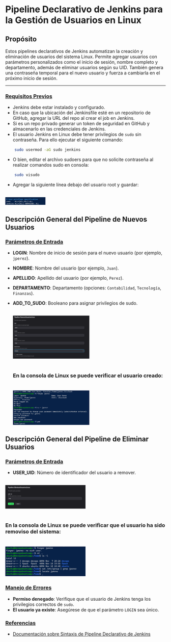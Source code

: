 # **Pipeline Declarativo de Jenkins para la Gestión de Usuarios en Linux**

## **Propósito**

Estos pipelines declarativos de Jenkins automatizan la creación y eliminación de usuarios del sistema Linux. Permite agregar usuarios con parámetros personalizados como el inicio de sesión, nombre completo y departamento, además de eliminar usuarios según su UID. También genera una contraseña temporal para el nuevo usuario y fuerza a cambiarla en el próximo inicio de sesión.

***

### **<u>Requisitos Previos</u>**

- Jenkins debe estar instalado y configurado.
- En caso que la ubicación del Jenkinsfile esté en un repositorio de GitHub, agregar la URL del repo al crear el job en Jenkins. 
- Si es un repo privado generar un token de seguridad en GitHub y almacenarlo en las credenciales de Jenkins.
- El usuario Jenkins en Linux debe tener privilegios de `sudo` sin contraseña. Para ello ejecutar el siguiente comando:
```bash
    sudo usermod -aG sudo jenkins
```
- O bien, editar el archivo sudoers para que no solicite contraseña al realizar comandos sudo en consola:
```bash
    sudo visudo
```
- Agregar la siguiente línea debajo del usuario root y guardar: <br><br>

<img src="img\sudo-visudo-edit.png" alt="sudo-visudo-edit-cli" width="25%"/>

## **Descripción General del Pipeline de Nuevos Usuarios**

### **<u>Parámetros de Entrada</u>**

- **LOGIN**: Nombre de inicio de sesión para el nuevo usuario (por ejemplo, `jperez`).
- **NOMBRE**: Nombre del usuario (por ejemplo, `Juan`).
- **APELLIDO**: Apellido del usuario (por ejemplo, `Perez`).
- **DEPARTAMENTO**: Departamento (opciones: `Contabilidad`, `Tecnología`, `Finanzas`).
- **ADD_TO_SUDO**: Booleano para asignar privilegios de sudo. <br><br>

  <img src="img\build-with-params-1.png" alt="jenkins-snapshot-1" width="50%"/> <br><br>

  ### En la consola de Linux se puede verificar el usuario creado: <br><br>

  <img src="img\new-user-cli-login.png" alt="cli-login" width="50%"/>

## **Descripción General del Pipeline de Eliminar Usuarios**

### **<u>Parámetros de Entrada</u>**

- **USER_UID**: Número de identificador del usuario a remover. <br><br>

<img src="img\build-with-params-2.png" alt="jenkins-snapshot-2" width="50%"/> <br><br>

 ### En la consola de Linux se puede verificar que el usuario ha sido removiso del sistema: <br><br>

  <img src="img\deleted-user-cli.png" alt="cli-deleted-user-cli" width="50%"/>

### **<u>Manejo de Errores</u>**

- **Permiso denegado**: Verifique que el usuario de Jenkins tenga los privilegios correctos de `sudo`.
- **El usuario ya existe**: Asegúrese de que el parámetro `LOGIN` sea único.

### **<u>Referencias</u>**

- [Documentación sobre Sintaxis de Pipeline Declarativo de Jenkins](https://www.jenkins.io/doc/book/pipeline/syntax/)
